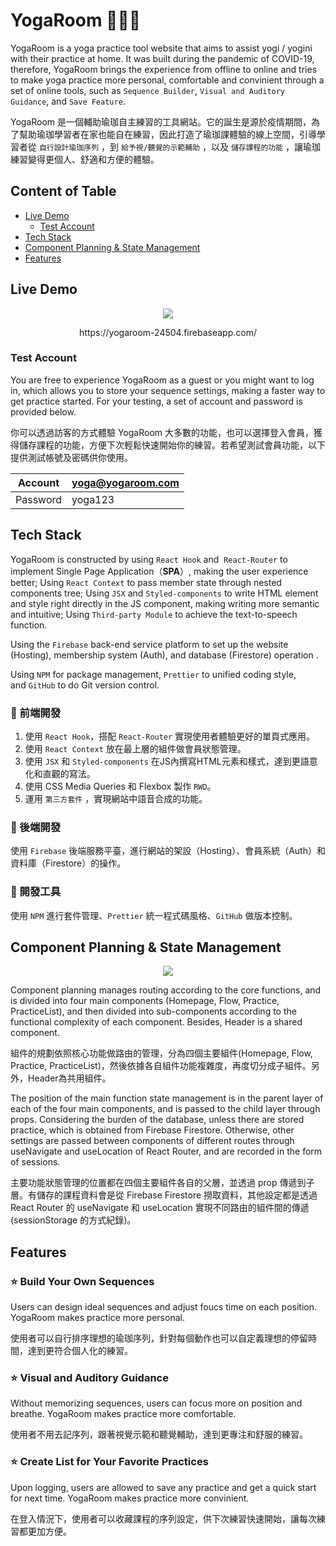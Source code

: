 # YogaRoom 🧘🏻‍♀️

YogaRoom is a yoga practice tool website that aims to assist yogi / yogini with their practice at home. It was built during the pandemic of COVID-19, therefore, YogaRoom brings the experience from offline to online and tries to make yoga practice more personal, comfortable and convinient through a set of online tools, such as `Sequence Builder`, `Visual and Auditory Guidance`, and `Save Feature`.

YogaRoom 是一個輔助瑜珈自主練習的工具網站。它的誕生是源於疫情期間，為了幫助瑜珈學習者在家也能自在練習，因此打造了瑜珈課體驗的線上空間，引導學習者從 `自行設計瑜珈序列` ，到 `給予視/聽覺的示範輔助` ，以及 `儲存課程的功能` ，讓瑜珈練習變得更個人、舒適和方便的體驗。


## Content of Table

  * [Live Demo](#live-demo)
    + [Test Account](#test-account)
  * [Tech Stack](#tech-stack)
  * [Component Planning & State Management](#component-planning--state-management)
  * [Features](#features)


## Live Demo
<p align="center">
 <img src="https://i.imgur.com/KqA9QQD.gif">
</p>
<p align="center" src="https://yogaroom-24504.firebaseapp.com/">
 https://yogaroom-24504.firebaseapp.com/
</p>


### Test Account

You are free to experience YogaRoom as a guest or you might want to log in, which allows you to store your sequence settings, making a faster way to get practice started. For your testing, a set of account and password is provided below.

你可以透過訪客的方式體驗 YogaRoom 大多數的功能，也可以選擇登入會員，獲得儲存課程的功能，方便下次輕鬆快速開始你的練習。若希望測試會員功能，以下提供測試帳號及密碼供你使用。

| Account | yoga@yogaroom.com |
| --- | --- |
| Password | yoga123 |


## Tech Stack

YogaRoom is constructed by using `React Hook` and  `React-Router` to implement Single Page Application（**SPA**）, making the user experience better; Using `React Context` to pass member state through nested components tree; Using `JSX` and `Styled-components` to write HTML element and style right directly in the JS component, making writing more semantic and intuitive; Using `Third-party Module` to achieve the text-to-speech function.

Using the `Firebase` back-end service platform to set up the website (Hosting), membership system (Auth), and database (Firestore) operation .

Using `NPM` for package management, `Prettier` to unified coding style, and `GitHub` to do Git version control.

### 🔧 前端開發

1. 使用 `React Hook`，搭配 `React-Router` 實現使用者體驗更好的單頁式應用。
2. 使用 `React Context` 放在最上層的組件做會員狀態管理。
3. 使用 `JSX` 和 `Styled-components` 在JS內撰寫HTML元素和樣式，達到更語意化和直觀的寫法。
4. 使用 CSS Media Queries 和 Flexbox 製作 `RWD`。
5. 運用 `第三方套件` ，實現網站中語音合成的功能。

### 🔧 後端開發
使用 `Firebase` 後端服務平臺，進行網站的架設（Hosting）、會員系統（Auth）和資料庫（Firestore）的操作。

### 🔧 開發工具
使用 `NPM` 進行套件管理、`Prettier` 統一程式碼風格、`GitHub` 做版本控制。


## Component Planning & State Management
<p align="center">
 <img src="https://i.imgur.com/qJeE286.png">
</p>

Component planning manages routing according to the core functions, and is divided into four main components (Homepage, Flow, Practice, PracticeList), and then divided into sub-components according to the functional complexity of each component. Besides, Header is a shared component.

組件的規劃依照核心功能做路由的管理，分為四個主要組件(Homepage, Flow, Practice, PracticeList)，然後依據各自組件功能複雜度，再度切分成子組件。另外，Header為共用組件。

The position of the main function state management is in the parent layer of each of the four main components, and is passed to the child layer through props. Considering the burden of the database, unless there are stored practice, which is obtained from Firebase Firestore. Otherwise, other settings are passed between components of different routes through useNavigate and useLocation of React Router, and are recorded in the form of sessions.

主要功能狀態管理的位置都在四個主要組件各自的父層，並透過 prop 傳遞到子層。有儲存的課程資料會是從 Firebase Firestore 撈取資料，其他設定都是透過 React Router 的 useNavigate 和 useLocation 實現不同路由的組件間的傳遞 (sessionStorage 的方式紀錄)。


## Features

### ⭐ ****Build Your Own Sequences****

Users can design ideal sequences and adjust foucs time on each position. YogaRoom makes practice more personal.

使用者可以自行排序理想的瑜珈序列，針對每個動作也可以自定義理想的停留時間，達到更符合個人化的練習。

### ⭐ ****Visual and Auditory Guidance****

Without memorizing sequences, users can focus more on position and breathe. YogaRoom makes practice more comfortable.

使用者不用去記序列，跟著視覺示範和聽覺輔助，達到更專注和舒服的練習。

### ⭐ ****Create List for Your Favorite Practices****

Upon logging, users are allowed to save any practice and get a quick start for next time. YogaRoom makes practice more convinient.

在登入情況下，使用者可以收藏課程的序列設定，供下次練習快速開始，讓每次練習都更加方便。
